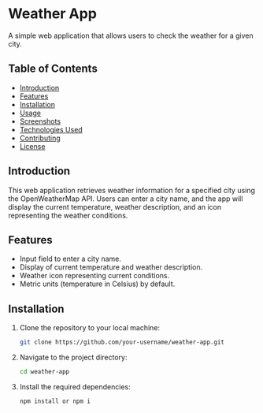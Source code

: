 # Weather App

A simple web application that allows users to check the weather for a given city.

## Table of Contents

- [Introduction](#introduction)
- [Features](#features)
- [Installation](#installation)
- [Usage](#usage)
- [Screenshots](#screenshots)
- [Technologies Used](#technologies-used)
- [Contributing](#contributing)
- [License](#license)

## Introduction

This web application retrieves weather information for a specified city using the OpenWeatherMap API. Users can enter a city name, and the app will display the current temperature, weather description, and an icon representing the weather conditions.

## Features

- Input field to enter a city name.
- Display of current temperature and weather description.
- Weather icon representing current conditions.
- Metric units (temperature in Celsius) by default.

## Installation

1. Clone the repository to your local machine:

   ```bash
   git clone https://github.com/your-username/weather-app.git
   ```

2. Navigate to the project directory:

   ```bash
   cd weather-app
   ```

3. Install the required dependencies:

   ```bash
   npm install or npm i
   ```
